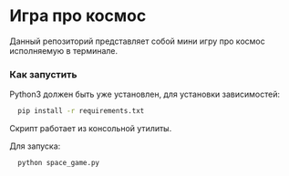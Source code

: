 # Игра про космос

Данный репозиторий представляет собой мини игру про космос исполняемую в терминале.

### Как запустить
Python3 должен быть уже установлен, для установки зависимостей:
```sh
  pip install -r requirements.txt
```

Скрипт работает из консольной утилиты.

Для запуска:
```sh
  python space_game.py
```